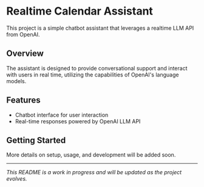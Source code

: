 # Realtime Calendar Assistant

This project is a simple chatbot assistant that leverages a realtime LLM API from OpenAI.

## Overview

The assistant is designed to provide conversational support and interact with users in real time, utilizing the capabilities of OpenAI's language models.

## Features

- Chatbot interface for user interaction
- Real-time responses powered by OpenAI LLM API

## Getting Started

More details on setup, usage, and development will be added soon.

---
*This README is a work in progress and will be updated as the project evolves.*
